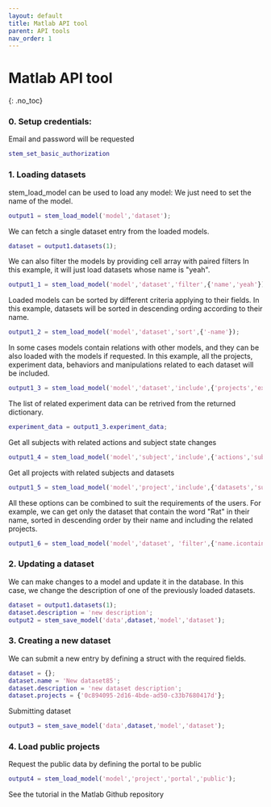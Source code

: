 ```yaml
---
layout: default
title: Matlab API tool
parent: API tools
nav_order: 1
---
```

# Matlab API tool
{: .no_toc}

### 0. Setup credentials: 

Email and password will be requested

```m
stem_set_basic_authorization
```

### 1. Loading datasets

stem_load_model can be used to load any model: We just need to set the name of the model.

```m
output1 = stem_load_model('model','dataset');
```

We can fetch a single dataset entry from the loaded models.

```m
dataset = output1.datasets(1);
```

We can also filter the models by providing cell array with paired filters In this example, it will just load datasets whose name is "yeah".

```m
output1_1 = stem_load_model('model','dataset','filter',{'name','yeah'});
```

Loaded models can be sorted by different criteria applying to their fields. In this example, datasets will be sorted in descending ording according to their name.

```m
output1_2 = stem_load_model('model','dataset','sort',{'-name'});
```

In some cases models contain relations with other models, and they can be also loaded with the models if requested. In this example, all the projects, experiment data, behaviors and  manipulations related to each dataset will be included.

```m
output1_3 = stem_load_model('model','dataset','include',{'projects','experimentdata','behaviors','manipulations'});
```

The list of related experiment data can be retrived from the returned dictionary.

```m
experiment_data = output1_3.experiment_data;
```

Get all subjects with related actions and subject state changes

```m
output1_4 = stem_load_model('model','subject','include',{'actions','subjectstatechanges'});
```

Get all projects with related subjects and datasets

```m
output1_5 = stem_load_model('model','project','include',{'datasets','subjects'});
```

All these options can be combined to suit the requirements of the users. For example, we can get only the dataset that contain the word "Rat" in their name, sorted in descending order by their name and including the related projects.

```m
output1_6 = stem_load_model('model','dataset', 'filter',{'name.icontains', 'Rat'}, 'sort',{'-name'}, 'include',{'projects'});
```

### 2. Updating a dataset

We can make changes to a model and update it in the database. In this case, we change the description of one of the previously loaded datasets.

```m
dataset = output1.datasets(1);
dataset.description = 'new description';
output2 = stem_save_model('data',dataset,'model','dataset');
```

### 3. Creating a new dataset

We can submit a new entry by defining a struct with the required fields.

```m
dataset = {};
dataset.name = 'New dataset85';
dataset.description = 'new dataset description';
dataset.projects = {'0c894095-2d16-4bde-ad50-c33b7680417d'};
```

Submitting dataset

```m
output3 = stem_save_model('data',dataset,'model','dataset');
```

### 4. Load public projects

Request the public data by defining the portal to be public

```m
output4 = stem_load_model('model','project','portal','public');
```

See the tutorial in the Matlab Github repository

